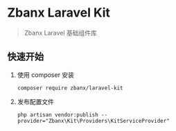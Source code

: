 # Zbanx Laravel Kit

> Zbanx Laravel 基础组件库
>
## 快速开始

1. 使用 composer 安装
    ```
    composer require zbanx/laravel-kit
    ```

2. 发布配置文件
    ```
    php artisan vendor:publish --provider="Zbanx\Kit\Providers\KitServiceProvider"
    ```